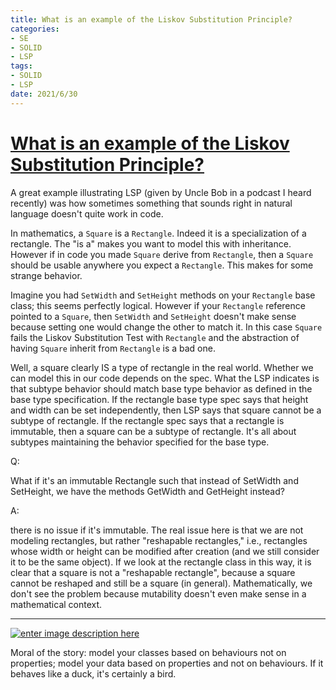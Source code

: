 ```yaml
---
title: What is an example of the Liskov Substitution Principle?
categories:
- SE
- SOLID
- LSP
tags:
- SOLID
- LSP
date: 2021/6/30
---
```




# [What is an example of the Liskov Substitution Principle?](https://stackoverflow.com/questions/56860/what-is-an-example-of-the-liskov-substitution-principle)

A great example illustrating LSP (given by Uncle Bob in a podcast I heard recently) was how sometimes something that sounds right in natural language doesn't quite work in code.

In mathematics, a `Square` is a `Rectangle`. Indeed it is a specialization of a rectangle. The "is a" makes you want to model this with inheritance. However if in code you made `Square` derive from `Rectangle`, then a `Square` should be usable anywhere you expect a `Rectangle`. This makes for some strange behavior.

Imagine you had `SetWidth` and `SetHeight` methods on your `Rectangle` base class; this seems perfectly logical. However if your `Rectangle` reference pointed to a `Square`, then `SetWidth` and `SetHeight` doesn't make sense because setting one would change the other to match it. In this case `Square` fails the Liskov Substitution Test with `Rectangle` and the abstraction of having `Square` inherit from `Rectangle` is a bad one.

Well, a square clearly IS a type of rectangle in the real world. Whether we can model this in our code depends on the spec. What the LSP indicates is that subtype behavior should match base type behavior as defined in the base type specification. If the rectangle base type spec says that height and width can be set independently, then LSP says that square cannot be a subtype of rectangle. If the rectangle spec says that a rectangle is immutable, then a square can be a subtype of rectangle. It's all about subtypes maintaining the behavior specified for the base type. 

Q:

What if it's an immutable Rectangle such that instead of SetWidth and SetHeight, we have the methods GetWidth and GetHeight instead?

A:

there is no issue if it's immutable. The real issue here is that we are not modeling rectangles, but rather "reshapable rectangles," i.e., rectangles whose width or height can be modified after creation (and we still consider it to be the same object). If we look at the rectangle class in this way, it is clear that a square is not a "reshapable rectangle", because a square cannot be reshaped and still be a square (in general). Mathematically, we don't see the problem because mutability doesn't even make sense in a mathematical context. 

---

[![enter image description here](https://i.stack.imgur.com/ilxzO.jpg)](https://i.stack.imgur.com/ilxzO.jpg)

Moral of the story: model your classes based on behaviours not on properties; model your data based on properties and not on behaviours. If it behaves like a duck, it's certainly a bird. 

